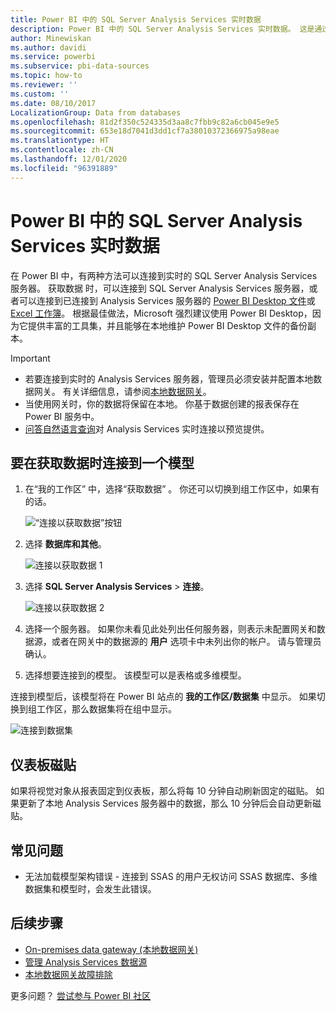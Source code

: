```yaml
---
title: Power BI 中的 SQL Server Analysis Services 实时数据
description: Power BI 中的 SQL Server Analysis Services 实时数据。 这是通过为企业网关配置的数据源来实现。
author: Minewiskan
ms.author: davidi
ms.service: powerbi
ms.subservice: pbi-data-sources
ms.topic: how-to
ms.reviewer: ''
ms.custom: ''
ms.date: 08/10/2017
LocalizationGroup: Data from databases
ms.openlocfilehash: 81d2f350c524335d3aa8c7fbb9c82a6cb045e9e5
ms.sourcegitcommit: 653e18d7041d3dd1cf7a38010372366975a98eae
ms.translationtype: HT
ms.contentlocale: zh-CN
ms.lasthandoff: 12/01/2020
ms.locfileid: "96391889"
---
```

# <a name="sql-server-analysis-services-live-data-in-power-bi"></a>Power BI 中的 SQL Server Analysis Services 实时数据

在 Power BI 中，有两种方法可以连接到实时的 SQL Server Analysis Services 服务器。 获取数据  时，可以连接到 SQL Server Analysis Services 服务器，或者可以连接到已连接到 Analysis Services 服务器的 [Power BI Desktop 文件](service-desktop-files.md)或 [Excel 工作簿](service-excel-workbook-files.md)。 根据最佳做法，Microsoft 强烈建议使用 Power BI Desktop，因为它提供丰富的工具集，并且能够在本地维护 Power BI Desktop 文件的备份副本。

>[!IMPORTANT]
> * 若要连接到实时的 Analysis Services 服务器，管理员必须安装并配置本地数据网关。 有关详细信息，请参阅[本地数据网关](service-gateway-onprem.md)。
> * 当使用网关时，你的数据将保留在本地。  你基于数据创建的报表保存在 Power BI 服务中。 
> * [问答自然语言查询](../create-reports/service-q-and-a-direct-query.md)对 Analysis Services 实时连接以预览提供。

## <a name="to-connect-to-a-model-from-get-data"></a>要在获取数据时连接到一个模型

1. 在“我的工作区”  中，选择“获取数据”  。 你还可以切换到组工作区中，如果有的话。

   ![“连接以获取数据”按钮](media/sql-server-analysis-services-tabular-data/connecttoas_getdatabutton.png)

2. 选择 **数据库和其他**。

   ![连接以获取数据 1](media/sql-server-analysis-services-tabular-data/connecttoas_getdata_1.png)

3. 选择 **SQL Server Analysis Services** > **连接**。

   ![连接以获取数据 2](media/sql-server-analysis-services-tabular-data/connecttoas_getdata_2.png)

4. 选择一个服务器。 如果你未看见此处列出任何服务器，则表示未配置网关和数据源，或者在网关中的数据源的 **用户** 选项卡中未列出你的帐户。 请与管理员确认。

5. 选择想要连接到的模型。 该模型可以是表格或多维模型。

连接到模型后，该模型将在 Power BI 站点的 **我的工作区/数据集** 中显示。 如果切换到组工作区，那么数据集将在组中显示。

![连接到数据集](media/sql-server-analysis-services-tabular-data/connecttoas_dataset_5.png)

## <a name="dashboard-tiles"></a>仪表板磁贴

如果将视觉对象从报表固定到仪表板，那么将每 10 分钟自动刷新固定的磁贴。 如果更新了本地 Analysis Services 服务器中的数据，那么 10 分钟后会自动更新磁贴。

## <a name="common-issues"></a>常见问题

* 无法加载模型架构错误 - 连接到 SSAS 的用户无权访问 SSAS 数据库、多维数据集和模型时，会发生此错误。

## <a name="next-steps"></a>后续步骤

* [On-premises data gateway (本地数据网关)](service-gateway-onprem.md)  
* [管理 Analysis Services 数据源](service-gateway-enterprise-manage-ssas.md)  
* [本地数据网关故障排除](service-gateway-onprem-tshoot.md)  

更多问题？ [尝试参与 Power BI 社区](https://community.powerbi.com/)
